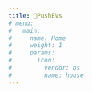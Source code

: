```yaml
---
title: 🔋PushEVs
# menu:
#   main:
#     name: Home
#     weight: 1
#     params:
#       icon:
#         vendor: bs
#         name: house
---
```

